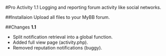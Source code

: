 #Pro Activity 1.1
Logging and reporting forum activity like social networks.


##Installaion
Upload all files to your MyBB forum.


##Changes
**1.1**
- Split notification retrieval into a global function.
- Added full view page (activity.php).
- Removed reputation notifications (buggy).